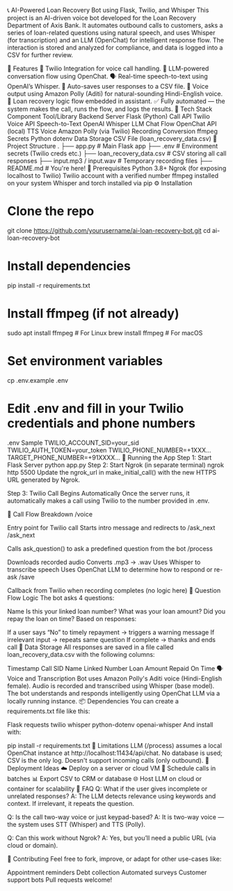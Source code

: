 📞 AI-Powered Loan Recovery Bot using Flask, Twilio, and Whisper
This project is an AI-driven voice bot developed for the Loan Recovery Department of Axis Bank. It automates outbound calls to customers, asks a series of loan-related questions using natural speech, and uses Whisper (for transcription) and an LLM (OpenChat) for intelligent response flow. The interaction is stored and analyzed for compliance, and data is logged into a CSV for further review.

🌟 Features
📲 Twilio Integration for voice call handling.
🧠 LLM-powered conversation flow using OpenChat.
🗣️ Real-time speech-to-text using OpenAI’s Whisper.
📁 Auto-saves user responses to a CSV file.
🎤 Voice output using Amazon Polly (Aditi) for natural-sounding Hindi-English voice.
🧾 Loan recovery logic flow embedded in assistant.
✅ Fully automated — the system makes the call, runs the flow, and logs the results.
🧠 Tech Stack
Component	Tool/Library
Backend Server	Flask (Python)
Call API	Twilio Voice API
Speech-to-Text	OpenAI Whisper
LLM Chat Flow	OpenChat API (local)
TTS Voice	Amazon Polly (via Twilio)
Recording Conversion	ffmpeg
Secrets	Python dotenv
Data Storage	CSV File (loan_recovery_data.csv)
📁 Project Structure
.
├── app.py                        # Main Flask app
├── .env                          # Environment secrets (Twilio creds etc.)
├── loan_recovery_data.csv        # CSV storing all call responses
├── input.mp3 / input.wav         # Temporary recording files
├── README.md                     # You're here!
🧰 Prerequisites
Python 3.8+
Ngrok (for exposing localhost to Twilio)
Twilio account with a verified number
ffmpeg installed on your system
Whisper and torch installed via pip
⚙️ Installation
# Clone the repo
git clone https://github.com/yourusername/ai-loan-recovery-bot.git
cd ai-loan-recovery-bot

# Install dependencies
pip install -r requirements.txt

# Install ffmpeg (if not already)
sudo apt install ffmpeg         # For Linux
brew install ffmpeg             # For macOS

# Set environment variables
cp .env.example .env
# Edit .env and fill in your Twilio credentials and phone numbers
.env Sample
TWILIO_ACCOUNT_SID=your_sid
TWILIO_AUTH_TOKEN=your_token
TWILIO_PHONE_NUMBER=+1XXX...
TARGET_PHONE_NUMBER=+91XXXX...
🧪 Running the App
Step 1: Start Flask Server
python app.py
Step 2: Start Ngrok (in separate terminal)
ngrok http 5500
Update the ngrok_url in make_initial_call() with the new HTTPS URL generated by Ngrok.

Step 3: Twilio Call Begins Automatically
Once the server runs, it automatically makes a call using Twilio to the number provided in .env.

🔁 Call Flow Breakdown
/voice

Entry point for Twilio call
Starts intro message and redirects to /ask_next
/ask_next

Calls ask_question() to ask a predefined question from the bot
/process

Downloads recorded audio
Converts .mp3 → .wav
Uses Whisper to transcribe speech
Uses OpenChat LLM to determine how to respond or re-ask
/save

Callback from Twilio when recording completes (no logic here)
📒 Question Flow Logic
The bot asks 4 questions:

Name
Is this your linked loan number?
What was your loan amount?
Did you repay the loan on time?
Based on responses:

If a user says “No” to timely repayment → triggers a warning message
If irrelevant input → repeats same question
If complete → thanks and ends call
💾 Data Storage
All responses are saved in a file called loan_recovery_data.csv with the following columns:

Timestamp	Call SID	Name	Linked Number	Loan Amount	Repaid On Time
🗣️ Voice and Transcription
Bot uses Amazon Polly's Aditi voice (Hindi-English female).
Audio is recorded and transcribed using Whisper (base model).
The bot understands and responds intelligently using OpenChat LLM via a locally running instance.
📦 Dependencies
You can create a requirements.txt file like this:

Flask
requests
twilio
whisper
python-dotenv
openai-whisper
And install with:

pip install -r requirements.txt
🛑 Limitations
LLM (/process) assumes a local OpenChat instance at http://localhost:11434/api/chat.
No database is used; CSV is the only log.
Doesn't support incoming calls (only outbound).
🚀 Deployment Ideas
☁️ Deploy on a server or cloud VM
🔄 Schedule calls in batches
📊 Export CSV to CRM or database
🌐 Host LLM on cloud or container for scalability
🙋 FAQ
Q: What if the user gives incomplete or unrelated responses? A: The LLM detects relevance using keywords and context. If irrelevant, it repeats the question.

Q: Is the call two-way voice or just keypad-based? A: It is two-way voice — the system uses STT (Whisper) and TTS (Polly).

Q: Can this work without Ngrok? A: Yes, but you’ll need a public URL (via cloud or domain).

🙌 Contributing
Feel free to fork, improve, or adapt for other use-cases like:

Appointment reminders
Debt collection
Automated surveys
Customer support bots
Pull requests welcome!
